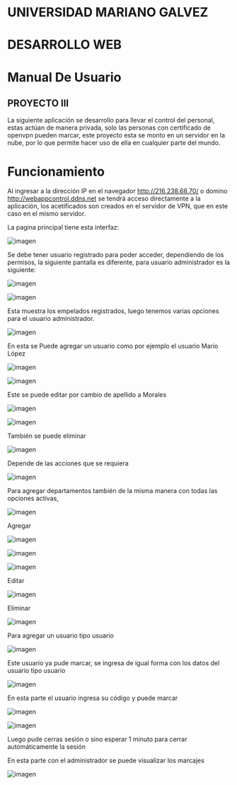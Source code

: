 # UNIVERSIDAD MARIANO GALVEZ

# DESARROLLO WEB

# Manual De Usuario

## PROYECTO III

La siguiente aplicación se desarrollo para llevar el control del personal, estas actúan de manera privada, solo las personas con certificado de openvpn pueden marcar, este proyecto esta se monto en un servidor en la nube, por lo que permite hacer uso de ella en cualquier parte del mundo.

# Funcionamiento

Al ingresar a la dirección IP en el navegador http://216.238.68.70/ o domino http://webappcontrol.ddns.net se tendrá acceso directamente a la aplicación, los acetificados son creados en el servidor de VPN, que en este caso en el mismo servidor.

La pagina principal tiene esta interfaz:

![imagen](https://user-images.githubusercontent.com/99605908/199653606-8fa00d26-df3d-47c8-b479-b4546852d680.png)


Se debe tener usuario registrado para poder acceder, dependiendo de los permisos, la siguiente pantalla es diferente, para usuario administrador es la siguiente:

![imagen](https://user-images.githubusercontent.com/99605908/199652613-cebb9aa1-5fde-449c-93bb-f485ab3d06cf.png)

![imagen](https://user-images.githubusercontent.com/99605908/199653664-f4bb49d1-e32e-443d-800f-74fc63ed6011.png)


Esta muestra los empelados registrados, luego tenemos varias opciones para el usuario administrador.

![imagen](https://user-images.githubusercontent.com/99605908/199652674-f802a532-4a5e-4033-8182-76dca167efd5.png)


En esta se Puede agregar un usuario como por ejemplo el usuario Mario López

![imagen](https://user-images.githubusercontent.com/99605908/199652712-9fd379c5-2f71-481e-8b04-0ff9e773e052.png)

![imagen](https://user-images.githubusercontent.com/99605908/199652759-8889fd08-6fe1-4267-be10-059246d451c6.png)


Este se puede editar por cambio de apellido a Morales

![imagen](https://user-images.githubusercontent.com/99605908/199652804-ca5e802b-f078-408e-a5ad-5900da86b8a3.png)

![imagen](https://user-images.githubusercontent.com/99605908/199652825-c1e8cb4e-d30a-4d46-81a3-b180c3607ac1.png)


También se puede eliminar

![imagen](https://user-images.githubusercontent.com/99605908/199652892-6b7e4f05-02c6-4e46-9713-a772ce9b991a.png)

Depende de las acciones que se requiera

![imagen](https://user-images.githubusercontent.com/99605908/199652920-a75cbdf6-da6a-4f15-b6f5-c30a38697e51.png)


Para agregar departamentos también de la misma manera con todas las opciones activas,

![imagen](https://user-images.githubusercontent.com/99605908/199652955-d6cd66a4-8c37-4aaa-8e49-70c94f8a88d6.png)


Agregar

![imagen](https://user-images.githubusercontent.com/99605908/199652999-7f66d468-f23c-4e55-8bd3-2bc7b521a1a1.png)

![imagen](https://user-images.githubusercontent.com/99605908/199653082-147dfd84-451e-43a7-ace5-8ea14880150a.png)

![imagen](https://user-images.githubusercontent.com/99605908/199653134-643c296c-b850-4e81-bb7e-f4a3f3a8777b.png)


Editar

![imagen](https://user-images.githubusercontent.com/99605908/199653182-becc194d-4ccb-4abd-b4fe-08c52f92e69e.png)


Eliminar

![imagen](https://user-images.githubusercontent.com/99605908/199653200-5eb1e3f7-ee91-4307-8cb2-3509527265d3.png)


Para agregar un usuario tipo usuario

![imagen](https://user-images.githubusercontent.com/99605908/199653336-4c4584ad-8435-4e33-be4d-478effd767c8.png)


Este usuario ya pude marcar, se ingresa de igual forma con los datos del usuario tipo usuario

![imagen](https://user-images.githubusercontent.com/99605908/199653381-83617014-b1d2-476f-8ed2-0e32b70a8c90.png)


En esta parte el usuario ingresa su código y puede marcar

![imagen](https://user-images.githubusercontent.com/99605908/199653411-5f5bae15-dd63-4e4a-bc8f-bea467483b8d.png)

![imagen](https://user-images.githubusercontent.com/99605908/199653441-58ba1520-468e-4b9a-9188-bb1a4bcd7268.png)


Luego pude cerras sesión o sino esperar 1 minuto para cerrar automáticamente la sesión

En esta parte con el administrador se puede visualizar los marcajes

![imagen](https://user-images.githubusercontent.com/99605908/199653494-5bf4dc0c-b31f-43b2-a690-f7c1a97870bf.png)

